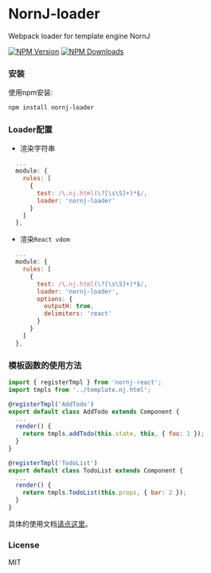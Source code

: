 ﻿# NornJ-loader
Webpack loader for template engine NornJ

[![NPM Version][npm-image]][npm-url]
[![NPM Downloads][downloads-image]][npm-url]

### 安装

使用npm安装:

```sh
npm install nornj-loader
```

### Loader配置

* 渲染字符串

```js
  ...
  module: {
    rules: [
      {
        test: /\.nj.html(\?[\s\S]+)*$/,
        loader: 'nornj-loader'
      }
    ]
  },
```

* 渲染`React vdom`

```js
  ...
  module: {
    rules: [
      {
        test: /\.nj.html(\?[\s\S]+)*$/,
        loader: 'nornj-loader',
        options: {
          outputH: true,
          delimiters: 'react'
        }
      }
    ]
  },
```

### 模板函数的使用方法

```js
import { registerTmpl } from 'nornj-react';
import tmpls from '../template.nj.html';

@registerTmpl('AddTodo')
export default class AddTodo extends Component {
  ...
  render() {
    return tmpls.addTodo(this.state, this, { foo: 1 });
  }
}

@registerTmpl('TodoList')
export default class TodoList extends Component {
  ...
  render() {
    return tmpls.TodoList(this.props, { bar: 2 });
  }
}
```

具体的使用文档[请点这里](https://github.com/joe-sky/nornj/blob/master/docs/%E5%9C%A8%E7%8B%AC%E7%AB%8B%E6%A8%A1%E6%9D%BF%E6%96%87%E4%BB%B6%E4%B8%AD%E5%88%86%E6%A8%A1%E5%9D%97%E6%9E%84%E5%BB%BA.md)。

### License

MIT

[npm-image]: http://img.shields.io/npm/v/nornj-loader.svg
[downloads-image]: http://img.shields.io/npm/dm/nornj-loader.svg
[npm-url]: https://www.npmjs.org/package/nornj-loader